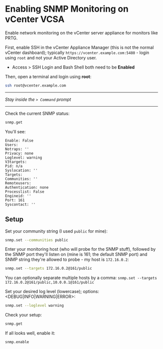 # Enabling SNMP Monitoring on vCenter VCSA
Enable network monitoring on the vCenter server appliance for monitors like PRTG.

First, enable SSH in the vCenter Appliance Manager (this is not the normal vCenter dashboard); typically `https://vcenter.example.com:5480` - login using `root` and not your Active Directory user.
- Access > SSH Login and Bash Shell both need to be **Enabled**

Then, open a terminal and login using **root**:
```bash
ssh root@vcenter.example.com
```
***

*Stay inside the `> Command` prompt*

***

Check the current SNMP status:
```bash
snmp.get
```

You'll see:
```text
Enable: False
Users:
Notraps: ''
Privacy: none
Loglevel: warning
V3targets:
Pid: n/a
Syslocation: ''
Targets:
Communities: ''
Remoteusers:
Authentication: none
Processlist: False
Engineid: ''
Port: 161
Syscontact: ''
```

## Setup
Set your community string (I used `public` for mine):
```bash
snmp.set --communities public
```

Enter your monitoring host (who will probe for the SNMP stuff), followed by the SNMP port they'll listen on (mine is 161; the default SNMP port) and SNMP string they're allowed to probe - my host is `172.16.0.2`:
```bash
snmp.set --targets 172.16.0.2@161/public
```
You can optionally separate multiple hosts by a comma: `snmp.set --targets 172.16.0.2@161/public,10.0.0.1@161/public`

Set your desired log level (lowercase); options: <DEBUG|INFO|WARNING|ERROR>:
```bash
snmp.set --loglevel warning
```

Check your setup:
```bash
snmp.get
```

If all looks well, enable it:
```bash
snmp.enable
```
